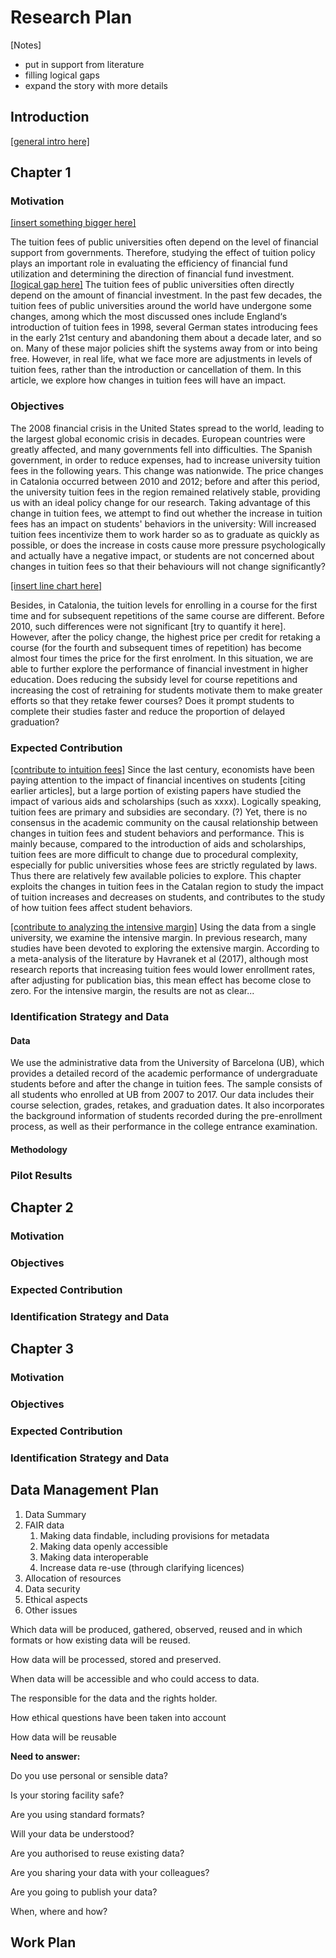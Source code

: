 # Research Plan

[Notes]

- put in support from literature
- filling logical gaps
- expand the story with more details

## Introduction

<u>[general intro here]</u>

## Chapter 1

### Motivation

<u>[insert something bigger here]</u>

The tuition fees of public universities often depend on the level of financial support from governments. Therefore, studying the effect of tuition policy plays an important role in evaluating the efficiency of financial fund utilization and determining the direction of financial fund investment. <u>[logical gap here]</u> The tuition fees of public universities often directly depend on the amount of financial investment. In the past few decades, the tuition fees of public universities around the world have undergone some changes, among which the most discussed ones include England‘s introduction of tuition fees in 1998, several German states introducing fees in the early 21st century and abandoning them about a decade later, and so on. Many of these major policies shift the systems away from or into being free. However, in real life, what we face more are adjustments in levels of tuition fees, rather than the introduction or cancellation of them. In this article, we explore how changes in tuition fees will have an impact.

<!-- Financial incentives can have an impact on human behaviors, which is also true in the field of education. The impact of changes in college tuition fees on student behavior. An important theme in educational economics is how the educational resources invested affect students' achievements, in order to evaluate the efficiency of the entire education system's investment. 金融激励对于人的行为会产生影响，这一点在教育领域同样成立。高校学费变化对于学生行为的影响。教育经济学中一个重要的主题是投入的教育资源如何影响学生的成就，由此来评估整个教育体系的投入是否有效率。--> 

### Objectives 

The 2008 financial crisis in the United States spread to the world, leading to the largest global economic crisis in decades. European countries were greatly affected, and many governments fell into difficulties. The Spanish government, in order to reduce expenses, had to increase university tuition fees in the following years. This change was nationwide. The price changes in Catalonia occurred between 2010 and 2012; before and after this period, the university tuition fees in the region remained relatively stable, providing us with an ideal policy change for our research. Taking advantage of this change in tuition fees, we attempt to find out whether the increase in tuition fees has an impact on students' behaviors in the university: Will increased tuition fees incentivize them to work harder so as to graduate as quickly as possible, or does the increase in costs cause more pressure psychologically and actually have a negative impact, or students are not concerned about changes in tuition fees so that their behaviours will not change significantly? 

<u>[insert line chart here]</u>

Besides, in Catalonia, the tuition levels for enrolling in a course for the first time and for subsequent repetitions of the same course are different. Before 2010, such differences were not significant [try to quantify it here]. However, after the policy change, the highest price per credit for retaking a course (for the fourth and subsequent times of repetition) has become almost four times the price for the first enrolment. In this situation, we are able to further explore the performance of financial investment in higher education. Does reducing the subsidy level for course repetitions and increasing the cost of retraining for students motivate them to make greater efforts so that they retake fewer courses? Does it prompt students to complete their studies faster and reduce the proportion of delayed graduation?

### Expected Contribution

<u>[contribute to intuition fees]</u> Since the last century, economists have been paying attention to the impact of financial incentives on students [citing earlier articles], but a large portion of existing papers have studied the impact of various aids and scholarships (such as xxxx). Logically speaking, tuition fees are primary and subsidies are secondary. (?) Yet, there is no consensus in the academic community on the causal relationship between changes in tuition fees and student behaviors and performance. This is mainly because, compared to the introduction of aids and scholarships, tuition fees are more difficult to change due to procedural complexity, especially for public universities whose fees are strictly regulated by laws. Thus there are relatively few available policies to explore. This chapter exploits the changes in tuition fees in the Catalan region to study the impact of tuition increases and decreases on students, and contributes to the study of how tuition fees affect student behaviors.

<u>[contribute to analyzing the intensive margin]</u> Using the data from a single university, we examine the intensive margin. In previous research, many studies have been devoted to exploring the extensive margin. According to a meta-analysis of the literature by Havranek et al (2017), although most research reports that increasing tuition fees would lower enrollment rates, after adjusting for publication bias, this mean effect has become close to zero. For the intensive margin, the results are not as clear...

### Identification Strategy and Data

#### Data

We use the administrative data from the University of Barcelona (UB), which provides a detailed record of the academic performance of undergraduate students before and after the change in tuition fees. The sample consists of all students who enrolled at UB from 2007 to 2017. Our data includes their course selection, grades, retakes, and graduation dates. It also incorporates the background information of students recorded during the pre-enrollment process, as well as their performance in the college entrance examination.

#### Methodology



### Pilot Results



## Chapter 2

### Motivation

### Objectives 

### Expected Contribution

### Identification Strategy and Data



## Chapter 3

### Motivation

### Objectives 

### Expected Contribution

### Identification Strategy and Data



## Data Management Plan

1. Data Summary 
2. FAIR data 
   1. Making data findable, including provisions for metadata 
   2. Making data openly accessible 
   3. Making data interoperable 
   4. Increase data re-use (through clarifying licences) 
3. Allocation of resources 
4. Data security 
5. Ethical aspects 
6. Other issues



Which data will be produced, gathered, observed, reused  and in which formats or how existing data will be reused.

How data will be processed, stored and preserved.

When data will be accessible and who could access to data.

The responsible for the data and the rights holder.

How ethical questions have been taken into account 

How data will be reusable

**Need to answer:**

Do you use personal or sensible data? 

Is your storing facility safe? 

Are you using standard formats? 

Will your data be understood? 

Are you authorised to reuse existing data?

Are you sharing your data with your colleagues?

Are you going to publish your data? 

When, where and  how?

## Work Plan

